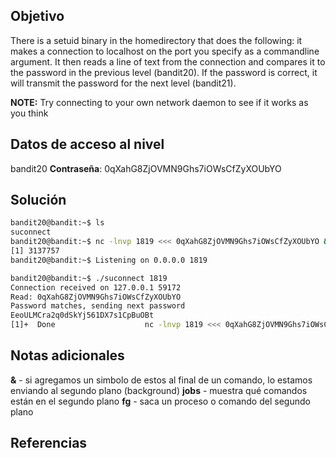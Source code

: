 ## Objetivo
There is a setuid binary in the homedirectory that does the following: it makes a connection to localhost on the port you specify as a commandline argument. It then reads a line of text from the connection and compares it to the password in the previous level (bandit20). If the password is correct, it will transmit the password for the next level (bandit21).

**NOTE:** Try connecting to your own network daemon to see if it works as you think
## Datos de acceso al nivel
bandit20
**Contraseña**: 0qXahG8ZjOVMN9Ghs7iOWsCfZyXOUbYO
## Solución
```bash
bandit20@bandit:~$ ls
suconnect
bandit20@bandit:~$ nc -lnvp 1819 <<< 0qXahG8ZjOVMN9Ghs7iOWsCfZyXOUbYO &
[1] 3137757
bandit20@bandit:~$ Listening on 0.0.0.0 1819

bandit20@bandit:~$ ./suconnect 1819
Connection received on 127.0.0.1 59172
Read: 0qXahG8ZjOVMN9Ghs7iOWsCfZyXOUbYO
Password matches, sending next password
EeoULMCra2q0dSkYj561DX7s1CpBuOBt
[1]+  Done                    nc -lnvp 1819 <<< 0qXahG8ZjOVMN9Ghs7iOWsCfZyXOUbYO
```
## Notas adicionales
**&** - si agregamos un simbolo de estos al final de un comando, lo estamos enviando al segundo plano (background)
**jobs** - muestra qué comandos están en el segundo plano
**fg** - saca un proceso o comando del segundo plano
## Referencias
